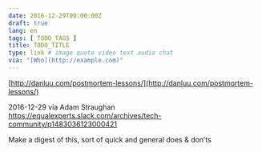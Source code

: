 ```yaml
---
date: 2016-12-29T00:00:00Z
draft: true
lang: en
tags: [ TODO_TAGS ]
title: TODO_TITLE
type: link # image quote video text audio chat
via: "[Who](http://example.com)"
---
```



[http://danluu.com/postmortem-lessons/](http://danluu.com/postmortem-lessons/)

2016-12-29 via Adam Straughan
https://equalexperts.slack.com/archives/tech-community/p1483036123000421

Make a digest of this, sort of quick and general does & don’ts
